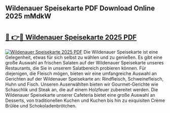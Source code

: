 ## Wildenauer Speisekarte PDF Download Online 2025 mMdkW

# <h2><a href="http://gcbo6ul.nevu.top/?p=Wildenauer+Speisekarte">🔗 👉🔴 Wildenauer Speisekarte 2025 PDF</a></h2>

[![Wildenauer Speisekarte 2025 PDF](https://i.imgur.com/dBaPXMq.png)](http://gcbo6ul.nevu.top/?p=Wildenauer+Speisekarte)
Die Wildenauer Speisekarte ist eine Gelegenheit, etwas für sich selbst zu wählen und zu genießen. Es gibt eine große Auswahl an frischen Salaten auf der Wildenauer Speisekarte unseres Restaurants, die Sie in unserem Salatbereich probieren können. Für diejenigen, die Fleisch mögen, bieten wir eine umfangreiche Auswahl an Gerichten auf der Wildenauer Speisekarte an: Rindfleisch, Schweinefleisch, Huhn und Fisch. Unseren Auserwählten bieten wir Gourmet-Gerichte wie Schaschlik und Steak an, die auf einem Holzfeuer zubereitet werden. Die Wildenauer Speisekarte unserer Cafeteria bietet eine große Auswahl an Desserts, von traditionellen Kuchen und Kuchen bis hin zu exquisiten Crème Brûlée und Schokoladenbrötchen.
